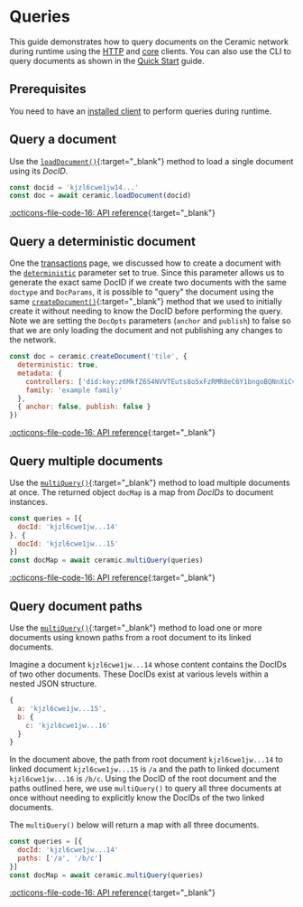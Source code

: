 # Queries
This guide demonstrates how to query documents on the Ceramic network during runtime using the [HTTP](../reference/javascript/clients.md) and [core](../reference/javascript/clients.md) clients. You can also use the CLI to query documents as shown in the [Quick Start](quick-start.md) guide.


## Prerequisites
You need to have an [installed client](installation.md) to perform queries during runtime.

## Query a document
Use the [`loadDocument()`](https://developers.ceramic.network/reference/typescript/interfaces/_ceramicnetwork_common.ceramicapi-1.html#loaddocument){:target="_blank"} method to load a single document using its *DocID*.

``` javascript
const docid = 'kjzl6cwe1jw14...'
const doc = await ceramic.loadDocument(docid)
```

[:octicons-file-code-16: API reference](https://developers.ceramic.network/reference/typescript/interfaces/_ceramicnetwork_common.ceramicapi-1.html#loaddocument){:target="_blank"}

## Query a deterministic document
One the [transactions](transactions.md) page, we discussed how to create a document with the [`deterministic`](transactions.md) parameter set to true. Since this parameter allows us to generate the exact same DocID if we create two documents with the same `doctype` and `DocParams`, it is possible to "query" the document using the same [`createDocument()`](https://developers.ceramic.network/reference/typescript/interfaces/_ceramicnetwork_common.ceramicapi-1.html#createdocument){:target="_blank"} method that we used to initially create it without needing to know the DocID before performing the query. Note we are setting the `DocOpts` parameters (`anchor` and `publish`) to false so that we are only loading the document and not publishing any changes to the network.

``` javascript
const doc = ceramic.createDocument('tile', {
  deterministic: true,
  metadata: {
    controllers: ['did:key:z6MkfZ6S4NVVTEuts8o5xFzRMR8eC6Y1bngoBQNnXiCvhH8H'],
    family: 'example family'
  },
  { anchor: false, publish: false }
})
```

[:octicons-file-code-16: API reference](https://developers.ceramic.network/reference/typescript/interfaces/_ceramicnetwork_common.ceramicapi-1.html#createdocument){:target="_blank"}


## Query multiple documents
Use the [`multiQuery()`](https://developers.ceramic.network/reference/typescript/classes/_ceramicnetwork_core.ceramic.html#multiquery){:target="_blank"} method to load multiple documents at once. The returned object `docMap` is a map from *DocIDs* to document instances.

```javascript
const queries = [{
  docId: 'kjzl6cwe1jw...14'
}, {
  docId: 'kjzl6cwe1jw...15'
}]
const docMap = await ceramic.multiQuery(queries)
```

[:octicons-file-code-16: API reference](https://developers.ceramic.network/reference/typescript/interfaces/_ceramicnetwork_common.multiquery-1.html){:target="_blank"}

## Query document paths
Use the [`multiQuery()`](https://developers.ceramic.network/reference/typescript/classes/_ceramicnetwork_core.ceramic.html#multiquery){:target="_blank"} method to load one or more documents using known paths from a root document to its linked documents.

Imagine a document `kjzl6cwe1jw...14` whose content contains the DocIDs of two other documents. These DocIDs exist at various levels within a nested JSON structure. 

```javascript
{
  a: 'kjzl6cwe1jw...15',
  b: { 
    c: 'kjzl6cwe1jw...16'
  }
}
```

In the document above, the path from root document `kjzl6cwe1jw...14` to linked document `kjzl6cwe1jw...15` is `/a` and the path to linked document `kjzl6cwe1jw...16` is `/b/c`. Using the DocID of the root document and the paths outlined here, we use `multiQuery()` to query all three documents at once without needing to explicitly know the DocIDs of the two linked documents.

The `multiQuery()` below will return a map with all three documents.

``` javascript
const queries = [{
  docId: 'kjzl6cwe1jw...14'
  paths: ['/a', '/b/c']
}]
const docMap = await ceramic.multiQuery(queries)
```

[:octicons-file-code-16: API reference](https://developers.ceramic.network/reference/typescript/interfaces/_ceramicnetwork_common.multiquery-1.html){:target="_blank"}
